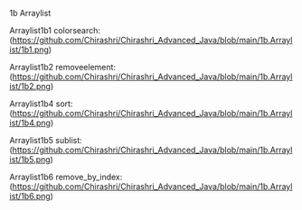 1b Arraylist

Arraylist1b1 colorsearch:(https://github.com/Chirashri/Chirashri_Advanced_Java/blob/main/1b.Arraylist/1b1.png)

Arraylist1b2 removeelement:(https://github.com/Chirashri/Chirashri_Advanced_Java/blob/main/1b.Arraylist/1b2.png)

Arraylist1b4 sort:(https://github.com/Chirashri/Chirashri_Advanced_Java/blob/main/1b.Arraylist/1b4.png)

Arraylist1b5 sublist:(https://github.com/Chirashri/Chirashri_Advanced_Java/blob/main/1b.Arraylist/1b5.png)

Arraylist1b6 remove_by_index:(https://github.com/Chirashri/Chirashri_Advanced_Java/blob/main/1b.Arraylist/1b6.png)

